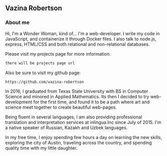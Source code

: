 ## Vazina Robertson 

### About me

Hi, I'm a Wonder Woman, kind of... I'm a web-developer. I write my code in JavaScript, and containerize it through Docker files. I also talk to node.js, express, HTML/CSS and both relational and non-relational databases.

Please visit my projects page for more information.
```markdown
there will be projects page url
```
Also be sure to visit my github page:
```markdown
https://github.com/vazina-robertson
```
In 2016, I graduated from Texas State University with BS in Computer Science and minored in Applied Mathematics. Its then I decided to try web-development for the first time, and found it to be a path where art and science meet together to create beautiful web-pages.

Being fluent in several languages, I am also providing professional translation and interpretation services at inlingua.Inc since July of 2015. I'm a native speaker of Russian, Kazakh and Uzbek languages.

In my free time, I enjoy spending few hours a day on learning the new skills, exploring the city of Austin, traveling across the country, and spending quality time with my little daughter.

